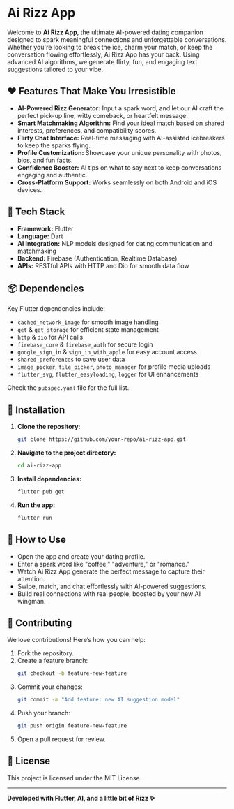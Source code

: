 # Ai Rizz App

Welcome to **Ai Rizz App**, the ultimate AI-powered dating companion designed to spark meaningful connections and unforgettable conversations. Whether you're looking to break the ice, charm your match, or keep the conversation flowing effortlessly, Ai Rizz App has your back. Using advanced AI algorithms, we generate flirty, fun, and engaging text suggestions tailored to your vibe.

## ❤️ Features That Make You Irresistible

- **AI-Powered Rizz Generator:** Input a spark word, and let our AI craft the perfect pick-up line, witty comeback, or heartfelt message.
- **Smart Matchmaking Algorithm:** Find your ideal match based on shared interests, preferences, and compatibility scores.
- **Flirty Chat Interface:** Real-time messaging with AI-assisted icebreakers to keep the sparks flying.
- **Profile Customization:** Showcase your unique personality with photos, bios, and fun facts.
- **Confidence Booster:** AI tips on what to say next to keep conversations engaging and authentic.
- **Cross-Platform Support:** Works seamlessly on both Android and iOS devices.

## 🚀 Tech Stack

- **Framework:** Flutter
- **Language:** Dart
- **AI Integration:** NLP models designed for dating communication and matchmaking
- **Backend:** Firebase (Authentication, Realtime Database)
- **APIs:** RESTful APIs with HTTP and Dio for smooth data flow

## 📦 Dependencies

Key Flutter dependencies include:

- `cached_network_image` for smooth image handling
- `get` & `get_storage` for efficient state management
- `http` & `dio` for API calls
- `firebase_core` & `firebase_auth` for secure login
- `google_sign_in` & `sign_in_with_apple` for easy account access
- `shared_preferences` to save user data
- `image_picker`, `file_picker`, `photo_manager` for profile media uploads
- `flutter_svg`, `flutter_easyloading`, `logger` for UI enhancements

Check the `pubspec.yaml` file for the full list.

## 📲 Installation

1. **Clone the repository:**  
   ```bash
   git clone https://github.com/your-repo/ai-rizz-app.git
   ```

2. **Navigate to the project directory:**  
   ```bash
   cd ai-rizz-app
   ```

3. **Install dependencies:**  
   ```bash
   flutter pub get
   ```

4. **Run the app:**  
   ```bash
   flutter run
   ```

## 💌 How to Use

- Open the app and create your dating profile.
- Enter a spark word like "coffee," "adventure," or "romance."
- Watch Ai Rizz App generate the perfect message to capture their attention.
- Swipe, match, and chat effortlessly with AI-powered suggestions.
- Build real connections with real people, boosted by your new AI wingman.

## 🤝 Contributing

We love contributions! Here’s how you can help:

1. Fork the repository.
2. Create a feature branch:
   ```bash
   git checkout -b feature-new-feature
   ```
3. Commit your changes:
   ```bash
   git commit -m "Add feature: new AI suggestion model"
   ```
4. Push your branch:
   ```bash
   git push origin feature-new-feature
   ```
5. Open a pull request for review.

## 📜 License

This project is licensed under the MIT License.

---

**Developed with Flutter, AI, and a little bit of Rizz ✨**

